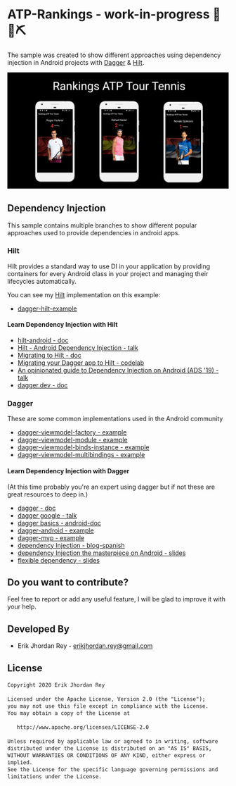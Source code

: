 # ATP-Rankings - work-in-progress 👷🔧️⛏

The sample was created to show different approaches using dependency injection in Android projects 
with [Dagger](https://dagger.dev/) & [Hilt](https://developer.android.com/training/dependency-injection/hilt-android).

![](./art/atp-tour.png)

## Dependency Injection 

This sample contains multiple branches to show different popular approaches used to provide dependencies in android apps.

### Hilt

Hilt provides a standard way to use DI in your application by providing containers for every Android class in your project and managing their lifecycles automatically.

You can see my [Hilt](https://developer.android.com/training/dependency-injection/hilt-android) implementation on this example:

* [dagger-hilt-example](https://github.com/erikjhordan-rey/ATP-Rankings-di/tree/master)

#### Learn Dependency Injection with Hilt

* [hilt-android - doc](https://developer.android.com/training/dependency-injection/hilt-android)
* [Hilt - Android Dependency Injection - talk](https://www.youtube.com/watch?v=B56oV3IHMxg)
* [Migrating to Hilt - doc](https://dagger.dev/hilt/migration-guide)
* [Migrating your Dagger app to Hilt - codelab](https://codelabs.developers.google.com/codelabs/android-dagger-to-hilt/#0)
* [An opinionated guide to Dependency Injection on Android (ADS '19) - talk](https://www.youtube.com/watch?v=o-ins1nvbDg&t=216s)
* [dagger.dev - doc](https://dagger.dev/hilt/)

### Dagger

These are some common implementations used in the Android community

* [dagger-viewmodel-factory - example](https://github.com/erikjhordan-rey/ATP-Rankings-di/tree/dagger-viewmodel-factory)
* [dagger-viewmodel-module - example](https://github.com/erikjhordan-rey/ATP-Rankings-di/tree/dagger-viewmodel-module)
* [dagger-viewmodel-binds-instance - example](https://github.com/erikjhordan-rey/ATP-Rankings-di/tree/dagger-viewmodel-binds-instance) 
* [dagger-viewmodel-multibindings - example](https://github.com/erikjhordan-rey/ATP-Rankings-di/tree/dagger-viewmodel-multibindings)

#### Learn Dependency Injection with Dagger

(At this time probably you're an expert using dagger but if not these are great resources to deep in.)

* [dagger - doc](https://dagger.dev/)
* [dagger google - talk](https://www.youtube.com/watch?v=oK_XtfXPkqw)
* [dagger basics - android-doc](https://developer.android.com/training/dependency-injection/dagger-basics?authuser=1)
* [dagger-android - example](https://github.com/erikjhordan-rey/Kata-Dagger2-Android)
* [dagger-mvp - example](https://github.com/erikjhordan-rey/Dagger2-MVP-Sample)
* [dependency Injection - blog-spanish](https://erikjhordan-rey.github.io/blog/2016/04/25/ANDROID-dependency-injection.html)
* [dependency Injection the masterpiece on Android - slides](https://speakerdeck.com/erikjhordan_rey/dependency-injection-the-masterpiece-on-android)
* [flexible dependency - slides](https://speakerdeck.com/erikjhordan_rey/flexible-dependency)

Do you want to contribute?
--------------------------

Feel free to report or add any useful feature, I will be glad to improve it with your help.

Developed By
------------

* Erik Jhordan Rey  - <erikjhordan.rey@gmail.com> 

License
-------

    Copyright 2020 Erik Jhordan Rey

    Licensed under the Apache License, Version 2.0 (the "License");
    you may not use this file except in compliance with the License.
    You may obtain a copy of the License at

       http://www.apache.org/licenses/LICENSE-2.0

    Unless required by applicable law or agreed to in writing, software
    distributed under the License is distributed on an "AS IS" BASIS,
    WITHOUT WARRANTIES OR CONDITIONS OF ANY KIND, either express or implied.
    See the License for the specific language governing permissions and
    limitations under the License.

